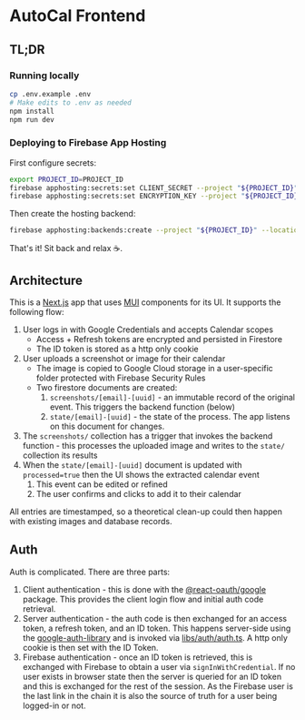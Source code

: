 # AutoCal Frontend

## TL;DR

### Running locally

```sh
cp .env.example .env
# Make edits to .env as needed
npm install
npm run dev
```

### Deploying to Firebase App Hosting

First configure secrets:

```sh
export PROJECT_ID=PROJECT_ID
firebase apphosting:secrets:set CLIENT_SECRET --project "${PROJECT_ID}"
firebase apphosting:secrets:set ENCRYPTION_KEY --project "${PROJECT_ID}"
```

Then create the hosting backend:

```sh
firebase apphosting:backends:create --project "${PROJECT_ID}" --location europe-west4
```

That's it! Sit back and relax ☕.

## Architecture

This is a [Next.js](https://nextjs.org) app that uses [MUI](https://mui.com/) components for its UI. It supports the following flow:

1. User logs in with Google Credentials and accepts Calendar scopes
   - Access + Refresh tokens are encrypted and persisted in Firestore
   - The ID token is stored as a http only cookie
2. User uploads a screenshot or image for their calendar
   - The image is copied to Google Cloud storage in a user-specific folder protected with Firebase Security Rules
   - Two firestore documents are created:
     1. `screenshots/[email]-[uuid]` - an immutable record of the original event. This triggers the backend function (below)
     2. `state/[email]-[uuid]` - the state of the process. The app listens on this document for changes.
3. The `screenshots/` collection has a trigger that invokes the backend function - this processes the uploaded image and writes to the `state/` collection its results
4. When the `state/[email]-[uuid]` document is updated with `processed=true` then the UI shows the extracted calendar event
   1. This event can be edited or refined
   2. The user confirms and clicks to add it to their calendar

All entries are timestamped, so a theoretical clean-up could then happen with existing images and database records.

## Auth

Auth is complicated. There are three parts:

1. Client authentication - this is done with the [@react-oauth/google](https://www.npmjs.com/package/@react-oauth/google) package. This provides the client login flow and initial auth code retrieval.
2. Server authentication - the auth code is then exchanged for an access token, a refresh token, and an ID token. This happens server-side using the [google-auth-library](https://www.npmjs.com/package/google-auth-library) and is invoked via [libs/auth/auth.ts](libs/auth/auth.ts). A http only cookie is then set with the ID Token.
3. Firebase authentication - once an ID token is retrieved, this is exchanged with Firebase to obtain a user via `signInWithCredential`. If no user exists in browser state then the server is queried for an ID token and this is exchanged for the rest of the session. As the Firebase user is the last link in the chain it is also the source of truth for a user being logged-in or not.
